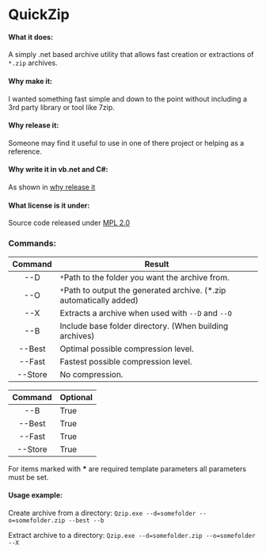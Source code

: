 QuickZip
========

#### What it does: 
A simply .net based archive utility that allows fast creation or extractions of `*.zip` archives.

#### Why make it:
I wanted something fast simple and down to the point without including a 3rd party library or tool like 7zip.

#### Why release it:
Someone may find it useful to use in one of there project or helping as a reference.

#### Why write it in vb.net and C#:
As shown in [why release it](#Why-release-it)

#### What license is it under:
Source code released under [MPL 2.0](https://www.mozilla.org/MPL/2.0/)

### Commands:

| Command | Result |
|:----------:|-------------|
| --D | `*`Path to the folder you want the archive from.|
| --O | `*`Path to output the generated archive. (*.zip automatically added)|
| --X | Extracts a archive when used with `--D` and `--O`|
| --B | Include base folder directory. (When building archives)|
| --Best | Optimal possible compression level.|
| --Fast | Fastest possible compression level.|
| --Store | No compression.|

| Command | Optional |
|:----------:|-------------|
| --B | True |
| --Best | True |
| --Fast | True |
| --Store | True |

For items marked with __*__ are required template parameters all parameters must be set.

#### Usage example:

Create archive from a directory: `Qzip.exe --d=somefolder --o=somefolder.zip --best --b`

Extract archive to a directory: `Qzip.exe --d=somefolder.zip --o=somefolder --X`